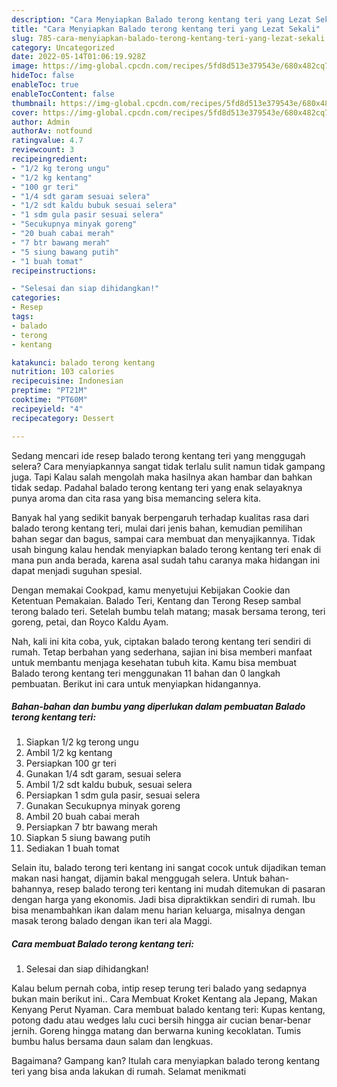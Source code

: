 ```yaml
---
description: "Cara Menyiapkan Balado terong kentang teri yang Lezat Sekali"
title: "Cara Menyiapkan Balado terong kentang teri yang Lezat Sekali"
slug: 785-cara-menyiapkan-balado-terong-kentang-teri-yang-lezat-sekali
category: Uncategorized
date: 2022-05-14T01:06:19.928Z
image: https://img-global.cpcdn.com/recipes/5fd8d513e379543e/680x482cq70/balado-terong-kentang-teri-foto-resep-utama.jpg
hideToc: false
enableToc: true
enableTocContent: false
thumbnail: https://img-global.cpcdn.com/recipes/5fd8d513e379543e/680x482cq70/balado-terong-kentang-teri-foto-resep-utama.jpg
cover: https://img-global.cpcdn.com/recipes/5fd8d513e379543e/680x482cq70/balado-terong-kentang-teri-foto-resep-utama.jpg
author: Admin
authorAv: notfound
ratingvalue: 4.7
reviewcount: 3
recipeingredient:
- "1/2 kg terong ungu"
- "1/2 kg kentang"
- "100 gr teri"
- "1/4 sdt garam sesuai selera"
- "1/2 sdt kaldu bubuk sesuai selera"
- "1 sdm gula pasir sesuai selera"
- "Secukupnya minyak goreng"
- "20 buah cabai merah"
- "7 btr bawang merah"
- "5 siung bawang putih"
- "1 buah tomat"
recipeinstructions:

- "Selesai dan siap dihidangkan!"
categories:
- Resep
tags:
- balado
- terong
- kentang

katakunci: balado terong kentang 
nutrition: 103 calories
recipecuisine: Indonesian
preptime: "PT21M"
cooktime: "PT60M"
recipeyield: "4"
recipecategory: Dessert

---
```



Sedang mencari ide resep balado terong kentang teri yang menggugah selera? Cara menyiapkannya sangat tidak terlalu sulit namun tidak gampang juga. Tapi Kalau salah mengolah maka hasilnya akan hambar dan bahkan tidak sedap. Padahal balado terong kentang teri yang enak selayaknya punya aroma dan cita rasa yang bisa memancing selera kita.


Banyak hal yang sedikit banyak berpengaruh terhadap kualitas rasa dari balado terong kentang teri, mulai dari jenis bahan, kemudian pemilihan bahan segar dan bagus, sampai cara membuat dan menyajikannya. Tidak usah bingung kalau hendak menyiapkan balado terong kentang teri enak di mana pun anda berada, karena asal sudah tahu caranya maka hidangan ini dapat menjadi suguhan spesial.

Dengan memakai Cookpad, kamu menyetujui Kebijakan Cookie dan Ketentuan Pemakaian. Balado Teri, Kentang dan Terong Resep sambal terong balado teri. Setelah bumbu telah matang; masak bersama terong, teri goreng, petai, dan Royco Kaldu Ayam.


Nah, kali ini kita coba, yuk, ciptakan balado terong kentang teri sendiri di rumah. Tetap berbahan yang sederhana, sajian ini bisa memberi manfaat untuk membantu menjaga kesehatan tubuh kita. Kamu bisa membuat Balado terong kentang teri menggunakan 11 bahan dan 0 langkah pembuatan. Berikut ini cara untuk menyiapkan hidangannya.

<!--inarticleads1-->

##### Bahan-bahan dan bumbu yang diperlukan dalam pembuatan Balado terong kentang teri:

1. Siapkan 1/2 kg terong ungu
1. Ambil 1/2 kg kentang
1. Persiapkan 100 gr teri
1. Gunakan 1/4 sdt garam, sesuai selera
1. Ambil 1/2 sdt kaldu bubuk, sesuai selera
1. Persiapkan 1 sdm gula pasir, sesuai selera
1. Gunakan Secukupnya minyak goreng
1. Ambil 20 buah cabai merah
1. Persiapkan 7 btr bawang merah
1. Siapkan 5 siung bawang putih
1. Sediakan 1 buah tomat


Selain itu, balado terong teri kentang ini sangat cocok untuk dijadikan teman makan nasi hangat, dijamin bakal menggugah selera. Untuk bahan-bahannya, resep balado terong teri kentang ini mudah ditemukan di pasaran dengan harga yang ekonomis. Jadi bisa dipraktikkan sendiri di rumah. Ibu bisa menambahkan ikan dalam menu harian keluarga, misalnya dengan masak terong balado dengan ikan teri ala Maggi. 

<!--inarticleads2-->

##### Cara membuat Balado terong kentang teri:


1. Selesai dan siap dihidangkan!

Kalau belum pernah coba, intip resep terung teri balado yang sedapnya bukan main berikut ini.. Cara Membuat Kroket Kentang ala Jepang, Makan Kenyang Perut Nyaman. Cara membuat balado kentang teri: Kupas kentang, potong dadu atau wedges lalu cuci bersih hingga air cucian benar-benar jernih. Goreng hingga matang dan berwarna kuning kecoklatan. Tumis bumbu halus bersama daun salam dan lengkuas. 

Bagaimana? Gampang kan? Itulah cara menyiapkan balado terong kentang teri yang bisa anda lakukan di rumah. Selamat menikmati
